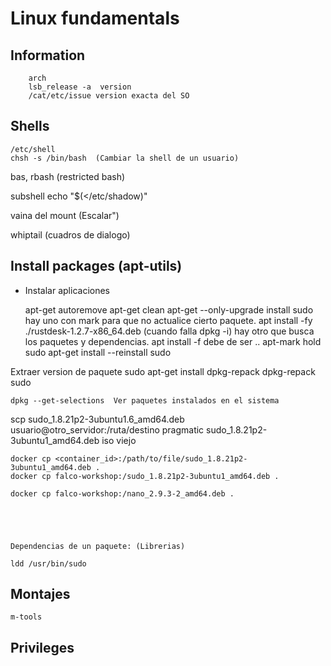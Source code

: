 # Linux fundamentals



## Information

        arch
        lsb_release -a  version
        /cat/etc/issue version exacta del SO


## Shells

    /etc/shell
    chsh -s /bin/bash  (Cambiar la shell de un usuario)
  


bas, rbash (restricted bash)

subshell echo "$(</etc/shadow)"


vaina del mount (Escalar")


 whiptail  (cuadros de dialogo)


## Install packages (apt-utils)

- Instalar aplicaciones

    apt-get autoremove
    apt-get clean
    apt-get --only-upgrade install sudo
    hay uno con mark para que no actualice cierto paquete.
    apt install -fy ./rustdesk-1.2.7-x86_64.deb (cuando falla dpkg -i)
    hay otro que busca los paquetes y dependencias. 
    apt install -f debe de ser ..
    apt-mark hold sudo
    apt-get install --reinstall sudo

Extraer version de paquete
    sudo apt-get install dpkg-repack
    dpkg-repack sudo


    dpkg --get-selections  Ver paquetes instalados en el sistema
scp sudo_1.8.21p2-3ubuntu1.6_amd64.deb usuario@otro_servidor:/ruta/destino pragmatic 
    sudo_1.8.21p2-3ubuntu1_amd64.deb  iso viejo

    docker cp <container_id>:/path/to/file/sudo_1.8.21p2-3ubuntu1_amd64.deb .
    docker cp falco-workshop:/sudo_1.8.21p2-3ubuntu1_amd64.deb .

    docker cp falco-workshop:/nano_2.9.3-2_amd64.deb .
    

    


    Dependencias de un paquete: (Librerias)

    ldd /usr/bin/sudo

    
## Montajes

    m-tools


## Privileges



